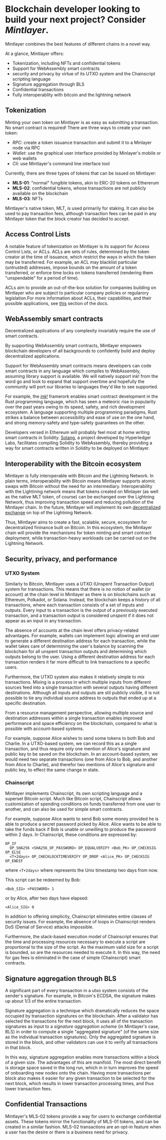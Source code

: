 #  Blockchain developer looking to build your next project? Consider *Mintlayer*. #

Mintlayer combines the best features of different chains in a novel way.

At a glance, Mintlayer offers:

- Tokenization, including NFTs and confidential tokens
- Support for WebAssembly smart contracts
- security and privacy by virtue of its UTXO system and the Chainscript scripting language
- Signature aggregation through BLS
- Confidential transactions
- Fully interoperablity with bitcoin and the lightning network

## Tokenization

Minting your own token on Mintlayer is as easy as submitting a transaction. No smart contract is required!
There are three ways to create your own token:
- _RPC_:  create a token issuance transaction and submit it to a Minlayer node via RPC
- _Wallet_: use the graphical user interface provided by Minlayer's mobile or web wallets
- _Cli_: use Mintlayer's command line interface tool

Currently, there are three types of tokens that can be issued on Mintlayer:
- **MLS-01**: "normal" fungible tokens, akin to ERC-20 tokens on Ethererum
- **MLS-02**: confidential tokens, whose transactions are not publicly available on the blockchain
- **MLS-03**: NFTs

Mintlayer's native token, MLT, is used primarily for staking. It can also be used to pay transaction fees, although transaction fees can be paid in any Mintlayer token that the block creator has decided to accept.

## Access Control Lists

A notable feature of tokenization on Mintlayer is its support for Access Control Lists, or ACLs. ACLs are sets of rules, determined by the token creator at the time of issuance, which restrict the ways in which the token may be transferred. For example, an ACL may blacklist particular (untrusted) addresses, impose bounds on the amount of a token transferred, or enforce time locks on tokens transferred (rendering them "unspendable" for a period of time).

ACLs aim to provide an out-of-the-box solution for companies building on Mintlayer who are subject to particular company policies or regularory legislation.For more information about ACLs, their capabilities, and their possible applications, see [this](https://docs.mintlayer.org/whitepaper/4-decentralized-finance-defi#4.3.-acl-rules-for-securities) section of the docs.

## WebAssembly smart contracts

Decentralized applications of any complexity invariably require the use of smart contracts.

By supporting WebAssembly smart contracts, Mintlayer empowers blockchain developers of all backgrounds to confidently build and deploy decentralized applications.

Support for WebAssembly smart contracts means developers can code smart contracts in any language which compiles to WebAssembly, assuming library support is available. We will natively support ink! from the word go and look to expand that support overtime and hopefully the community will port our libraries to languages they'd like to see supported.

For example, the [*ink!*](https://github.com/paritytech/ink) framerork enables smart contract development in the Rust programming language, which has seen a meteoric rise in popularity over the past years owing to its speed, safety, and rich development ecosystem. A language supporting multiple programming paradigms, Rust strikes a balance between accessibility and ease of use on the one hand, and strong memory-safety and type-safety guarantees on the other.

Developers versed in Ethereum will probably feel most at home writing smart contracts in Solidity. [Solang](https://github.com/hyperledger-labs/solang), a project developed by Hyperledger Labs, facilitates compiling Solidity to WebAssembly, thereby providing a way for smart contracts written in Solidity to be deployed on Mintlayer.

## Interoperability with the Bitcoin ecosystem

Mintlayer is fully interoperable with Bitcoin and the Lightning Network. In plain terms, interoperability with Bitcoin means Mintlayer supports atomic swaps with Bitcoin without the need for an intermediary. Interoperability with the Lightining network means that tokens created on Minlayer (as well as the native MLT token, of course) can be exchanged over the Lightning Network, thus improving transaction speed and reducing pollution of the Mintlayer chain. In the future, Mintlayer will implement its own [decentralized exchange](https://docs.mintlayer.org/whitepaper/5-decentralized-exchange-dex) on top of the Lightning Network.

Thus, Mintlayer aims to create a fast, scalable, secure, ecosystem for decentralized fininance built on Bitcoin. In this ecosystem, the Mintlayer chain will provide the mechanisms for token minting and smart contract deployment, while transaction-heavy workloads can be carried out on the Lightning Network.

## Security, privacy, and performance

### UTXO System 

Similarly to Bitcoin, Mintlayer uses a UTXO (Unspent Transaction Output) system for transactions. This means that there is no notion of wallet (or account) at the chain level in Mintlayer as there is on blockchains such as Ethereum, Polkadot, or Solana. Instead, the blockchain keeps a history of all transactions, where each transaction consists of a set of inputs and outputs. Every input to a transaction is the output of a previously executed transaction, and a transaction output is considered _unspent_ if it does not appear as an input in any transaction.

The absence of accounts at the chain level offers privacy-related advantages. For example, wallets can implement logic allowing an end user to generate a different destination address for each transaction, while the wallet takes care of determining the user's balance by scanning the blockchain for all unspent transaction outputs and determining which outputs belong to the user. Using a different destination address for each transaction renders it far more difficult to link transactions to a specific users.

Furthermore, the UTXO system also makes it relatively simple to _mix_ transactions. Mixing is a process in which multiple inputs from different sources feed into a single transaction with several outputs having different destinations. Although all inputs and outputs are stil publicly visible, it is not possible to tie any individual source address to outputs that ended up at a specific destination.

From a resource management perspective, allowing multiple source and destination addresses within a single transaction enables improved performance and space efficiency on the blockchain, compared to what is possible with account-based systems.

For example, suppose Alice wishes to send some tokens to both Bob and Charlie. In a UTXO-based system, we can record this as a single transaction, and thus require only one mention of Alice's signature and public key to be saved on the blockchain. In an account-based system, we would need two separate transactions (one from Alice to Bob, and another from Alice to Charlie), and therefor two mentions of Alice's signature and public key, to effect the same change in state.

### Chainscript

Mintlayer implements Chainscript, its own scripting language and a superset Bitcoin script. Much like Bitcoin script, Chainscript allows customization of spending conditions on funds transferred from one user to another, and can also be used for simple smart contracts.

For example, suppose Alice wants to send Bob some money provided he is able to produce a secret password picked by Alice. Alice wants to be able to take the funds back if Bob is unable or unwilling to produce the password within 2 days. In Chainscript, these conditions are expressed by:

```
OP_IF
  OP_SHA256 <SHA256_OF_PASSWORD> OP_EQUALVERIFY <Bob_PK> OP_CHECKSIG
OP_ELSE
  <T+2days> OP_CHECKLOCKTIMEVERIFY OP_DROP <Alice_PK> OP_CHECKSIG
OP_ENDIF

```
where `<T+2days>` where  represents the Unix timestamp two days from now.

This script can be redeemed by Bob:
```
<Bob_SIG> <PASSWORD> 1
```

or by Alice, after two days have elapsed:
```
<Alice_SIG> 0
```

In addition to offering simplicity, Chainscript eliminates entire classes of security issues. For example, the absence of loops in Chainscript renders DoS (Denial of Service) attacks impossible.

Furthermore, the stack-based execution model of Chainscript ensures that the time and processing resources necessary to execute a script are proportional to the size of the script. As the maximum valid size for a script is bounded, so are the resources needed to execute it. In this way, the need for gas fees is eliminated in the case of simple (Chainscript) smart contracts.

## Signature aggregation through BLS

A significant part of every transaction in a utxo system consists of the sender's signature. For example, in Bitcoin's ECDSA, the signature makes up about 1/3 of the entire transaction.

Signature aggregation is a technique which dramatically reduces the space occupied by transaction signatures on the blockchain. After a validator has selected the transactions for the next block, it uses all of the transaction signatures as input to a _signature aggregation scheme_ (in Mintlayer's case, BLS) in order to compute a single "aggregated signature" (of the same size as the individual transaction signatures). Only the aggregated signature is stored in the block, and other validators can use it to verify all transactions in that block.

In this way, signature aggregation enables more transactions within a block of a given size. The advantages of this are manifold. The most direct benefit is storage space saved in the long run, which in in turn improves the speed of onboarding new nodes onto the chain. Having more transactions per block also makes it easier for any given transaction to be selected for the next block, which results in lower transaction processing times, and thus lower transaction fees.

## Confidential Transactions
Mintlayer's MLS-02 tokens provide a way for users to exchange confidential assets. These tokens mirror the functionality of MLS-01 tokens, and can be created in a similar fashion. MLS-02 transactions are an opt-in feature when a user has the desire or there is a business need for privacy.
